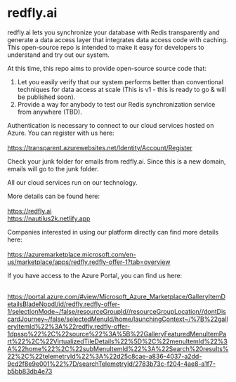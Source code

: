 # redfly.ai
redfly.ai lets you synchronize your database with Redis transparently and generate a data access layer that integrates data access code with caching. This open-source repo is intended to make it easy for developers to understand and try out our system.

At this time, this repo aims to provide open-source source code that:

1. Let you easily verify that our system performs better than conventional techniques for data access at scale (This is v1 - this is ready to go & will be published soon).
2. Provide a way for anybody to test our Redis synchronization service from anywhere (TBD).

Authentication is necessary to connect to our cloud services hosted on Azure. You can register with us here:<br/><br/> 
https://transparent.azurewebsites.net/Identity/Account/Register

Check your junk folder for emails from redfly.ai. Since this is a new domain, emails will go to the junk folder.

All our cloud services run on our technology.  

More details can be found here:<br/><br/>
https://redfly.ai <br/>
https://nautilus2k.netlify.app <br/>

Companies interested in using our platform directly can find more details here:<br/><br/> 
https://azuremarketplace.microsoft.com/en-us/marketplace/apps/redfly.redfly-offer-1?tab=overview

If you have access to the Azure Portal, you can find us here:<br/><br/> 

https://portal.azure.com/#view/Microsoft_Azure_Marketplace/GalleryItemDetailsBladeNopdl/id/redfly.redfly-offer-1/selectionMode~/false/resourceGroupId//resourceGroupLocation//dontDiscardJourney~/false/selectedMenuId/home/launchingContext~/%7B%22galleryItemId%22%3A%22redfly.redfly-offer-1dpssp%22%2C%22source%22%3A%5B%22GalleryFeaturedMenuItemPart%22%2C%22VirtualizedTileDetails%22%5D%2C%22menuItemId%22%3A%22home%22%2C%22subMenuItemId%22%3A%22Search%20results%22%2C%22telemetryId%22%3A%22d25c8cae-a836-4037-a2dd-9cd2f8e9e001%22%7D/searchTelemetryId/2783b73c-f204-4ae8-a1f7-b5bb83db4e73
